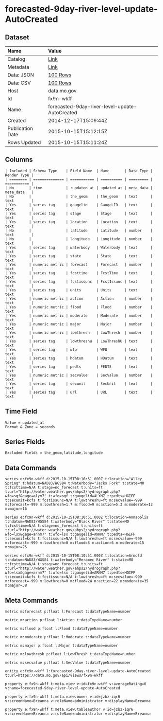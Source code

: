 # forecasted-9day-river-level-update-AutoCreated

## Dataset

| Name | Value |
| :--- | :---- |
| Catalog | [Link](https://catalog.data.gov/dataset/forecasted-9day-river-level-update-autocreated) |
| Metadata | [Link](https://data.mo.gov/api/views/fx9n-wkff) |
| Data: JSON | [100 Rows](https://data.mo.gov/api/views/fx9n-wkff/rows.json?max_rows=100) |
| Data: CSV | [100 Rows](https://data.mo.gov/api/views/fx9n-wkff/rows.csv?max_rows=100) |
| Host | data.mo.gov |
| Id | fx9n-wkff |
| Name | forecasted-9day-river-level-update-AutoCreated |
| Created | 2014-12-17T15:09:44Z |
| Publication Date | 2015-10-15T15:12:15Z |
| Rows Updated | 2015-10-15T15:11:24Z |

## Columns

```ls
| Included | Schema Type    | Field Name  | Name       | Data Type | Render Type |
| ======== | ============== | =========== | ========== | ========= | =========== |
| No       | time           | :updated_at | updated_at | meta_data | meta_data   |
| No       |                | the_geom    | the_geom   | text      | text        |
| Yes      | series tag     | gaugelid    | GaugeLID   | text      | text        |
| Yes      | series tag     | stage       | Stage      | text      | text        |
| Yes      | series tag     | location    | Location   | text      | text        |
| No       |                | latitude    | Latitude   | number    | text        |
| No       |                | longitude   | Longitude  | number    | text        |
| Yes      | series tag     | waterbody   | Waterbody  | text      | text        |
| Yes      | series tag     | state       | State      | text      | text        |
| Yes      | numeric metric | forecast    | Forecast   | number    | text        |
| Yes      | series tag     | fcsttime    | FcstTime   | text      | text        |
| Yes      | series tag     | fcstissunc  | FcstIssunc | text      | text        |
| Yes      | series tag     | units       | Units      | text      | text        |
| Yes      | numeric metric | action      | Action     | number    | text        |
| Yes      | numeric metric | flood       | Flood      | number    | text        |
| Yes      | numeric metric | moderate    | Moderate   | number    | text        |
| Yes      | numeric metric | major       | Major      | number    | text        |
| Yes      | numeric metric | lowthresh   | LowThresh  | number    | text        |
| Yes      | series tag     | lowthreshu  | LowThreshU | text      | text        |
| Yes      | series tag     | wfo         | WFO        | text      | text        |
| Yes      | series tag     | hdatum      | HDatum     | text      | text        |
| Yes      | series tag     | pedts       | PEDTS      | text      | text        |
| Yes      | numeric metric | secvalue    | SecValue   | number    | text        |
| Yes      | series tag     | secunit     | SecUnit    | text      | text        |
| Yes      | series tag     | url         | URL        | text      | text        |
```

## Time Field

```ls
Value = updated_at
Format & Zone = seconds
```

## Series Fields

```ls
Excluded Fields = the_geom,latitude,longitude
```

## Data Commands

```ls
series e:fx9n-wkff d:2015-10-15T08:10:51.000Z t:location="Alley Spring" t:hdatum=NAD83/WGS84 t:waterbody="Jacks Fork" t:state=MO t:fcsttime=N/A t:stage=no_forecast t:units=ft t:url="http://water.weather.gov/ahps2/hydrograph.php?wfo=sgf&gage=alym7" t:wfo=sgf t:gaugelid=ALYM7 t:pedts=HGIFF t:secunit=kcfs t:fcstissunc=N/A t:lowthreshu=ft m:secvalue=-999 m:forecast=-999 m:lowthresh=1.7 m:flood=9 m:action=5.3 m:moderate=12 m:major=16

series e:fx9n-wkff d:2015-10-15T08:10:51.000Z t:location=Annapolis t:hdatum=NAD83/WGS84 t:waterbody="Black River" t:state=MO t:fcsttime=N/A t:stage=no_forecast t:units=ft t:url="http://water.weather.gov/ahps2/hydrograph.php?wfo=lsx&gage=annm7" t:wfo=lsx t:gaugelid=ANNM7 t:pedts=HGIFF t:secunit=kcfs t:fcstissunc=N/A t:lowthreshu=ft m:secvalue=-999 m:forecast=-999 m:lowthresh=0 m:flood=8 m:action=6 m:moderate=15 m:major=25

series e:fx9n-wkff d:2015-10-15T08:10:51.000Z t:location=Arnold t:hdatum=NAD83/WGS84 t:waterbody="Meramec River" t:state=MO t:fcsttime=N/A t:stage=no_forecast t:units=ft t:url="http://water.weather.gov/ahps2/hydrograph.php?wfo=lsx&gage=arnm7" t:wfo=lsx t:gaugelid=ARNM7 t:pedts=HGIFF t:secunit=kcfs t:fcstissunc=N/A t:lowthreshu=ft m:secvalue=-999 m:forecast=-999 m:lowthresh=0 m:flood=24 m:action=22 m:moderate=35 m:major=38
```

## Meta Commands

```ls
metric m:forecast p:float l:Forecast t:dataTypeName=number

metric m:action p:float l:Action t:dataTypeName=number

metric m:flood p:float l:Flood t:dataTypeName=number

metric m:moderate p:float l:Moderate t:dataTypeName=number

metric m:major p:float l:Major t:dataTypeName=number

metric m:lowthresh p:float l:LowThresh t:dataTypeName=number

metric m:secvalue p:float l:SecValue t:dataTypeName=number

entity e:fx9n-wkff l:forecasted-9day-river-level-update-AutoCreated t:url=https://data.mo.gov/api/views/fx9n-wkff

property e:fx9n-wkff t:meta.view v:id=fx9n-wkff v:averageRating=0 v:name=forecasted-9day-river-level-update-AutoCreated

property e:fx9n-wkff t:meta.view.owner v:id=jzbz-iqr6 v:screenName=Breanna v:roleName=administrator v:displayName=Breanna

property e:fx9n-wkff t:meta.view.tableauthor v:id=jzbz-iqr6 v:screenName=Breanna v:roleName=administrator v:displayName=Breanna
```